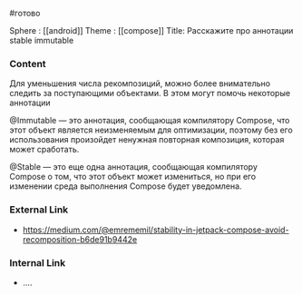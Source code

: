 #готово 

Sphere : [[android]]
Theme : [[compose]]
Title: Расскажите про аннотации stable immutable

### Content

Для уменьшения числа рекомпозиций, можно более внимательно следить за поступающими объектами. В этом могут помочь некоторые аннотации

@Immutable — это аннотация, сообщающая компилятору Compose, что этот объект является неизменяемым для оптимизации, поэтому без его использования произойдет ненужная повторная композиция, которая может сработать.

@Stable — это еще одна аннотация, сообщающая компилятору Compose о том, что этот объект может измениться, но при его изменении среда выполнения Compose будет уведомлена.

### External Link

- https://medium.com/@emrememil/stability-in-jetpack-compose-avoid-recomposition-b6de91b9442e

### Internal Link

- ....